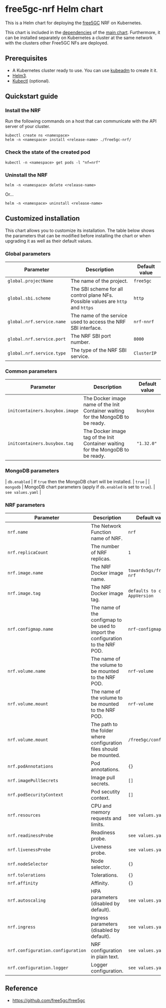 # free5gc-nrf Helm chart

This is a Helm chart for deploying the [free5GC](https://github.com/free5gc/free5gc) NRF on Kubernetes.

This chart is included in the [dependencies](/charts/free5gc/charts) of the [main chart](/charts/free5gc). Furthermore, it can be installed separately on Kubernetes a cluster at the same network with the clusters other Free5GC NFs are deployed.

## Prerequisites
 - A Kubernetes cluster ready to use. You can use [kubeadm](https://kubernetes.io/docs/setup/production-environment/tools/kubeadm/create-cluster-kubeadm/) to create it it.
 - [Helm3](https://helm.sh/docs/intro/install/).
 - [Kubectl](https://kubernetes.io/docs/tasks/tools/install-kubectl/) (optional).

## Quickstart guide

### Install the NRF
Run the following commands on a host that can communicate with the API server of your cluster.
```console
kubectl create ns <namespace>
helm -n <namespace> install <release-name> ./free5gc-nrf/
```

### Check the state of the created pod
```console
kubectl -n <namespace> get pods -l "nf=nrf"
```

### Uninstall the NRF
```console
helm -n <namespace> delete <release-name>
```
Or...
```console
helm -n <namespace> uninstall <release-name>
```

## Customized installation
This chart allows you to customize its installation. The table below shows the parameters that can be modified before installing the chart or when upgrading it as well as their default values.

### Global parameters

| Parameter | Description | Default value |
| --- | --- | --- |
| `global.projectName` | The name of the project. | `free5gc` |
| `global.sbi.scheme` | The SBI scheme for all control plane NFs. Possible values are `http` and `https` | `http` |
| `global.nrf.service.name` | The name of the service used to access the NRF SBI interface. | `nrf-nnrf` |
| `global.nrf.service.port` | The NRF SBI port number. | `8000` |
| `global.nrf.service.type` | The type of the NRF SBI service. | `ClusterIP` |

### Common parameters
| Parameter | Description | Default value |
| --- | --- | --- |
| `initcontainers.busybox.image` | The Docker image name of the Init Container waiting for the MongoDB to be ready. | `busybox` |
| `initcontainers.busybox.tag` | The Docker image tag of the Init Container waiting for the MongoDB to be ready. | `"1.32.0"` |

### MongoDB parameters
| `db.enabled` | If `true` then the MongoDB chart will be installed. | `true` |
| `mongodb` | MongoDB chart parameters (apply if `db.enabled` is set to `true`). | `see values.yaml` |

### NRF parameters

| Parameter | Description | Default value |
| --- | --- | --- |
| `nrf.name` | The Network Function name of NRF. | `nrf` |
| `nrf.replicaCount` | The number of NRF replicas. | `1` |
| `nrf.image.name` | The NRF Docker image name. | `towards5gs/free5gc-nrf` |
| `nrf.image.tag` | The NRF Docker image tag. | `defaults to chart AppVersion` |
| `nrf.configmap.name` | The name of the configmap to be used to import the configuration to the NRF POD. | `nrf-configmap` |
| `nrf.volume.name` | The name of the volume to be mounted to the NRF POD. | `nrf-volume` |
| `nrf.volume.mount` | The name of the volume to be mounted to the NRF POD. | `nrf-volume` |
| `nrf.volume.mount` | The path to the folder where configuration files should be mounted. | `/free5gc/config/`|
| `nrf.podAnnotations` | Pod annotations. | `{}`|
| `nrf.imagePullSecrets` | Image pull secrets. | `[]`|
| `nrf.podSecurityContext` | Pod secutity context. | `[]`|
| `nrf.resources` | CPU and memory requests and limits. | `see values.yaml`|
| `nrf.readinessProbe` | Readiness probe. | `see values.yaml`|
| `nrf.livenessProbe` | Liveness probe. | `see values.yaml`|
| `nrf.nodeSelector` | Node selector. | `{}`|
| `nrf.tolerations` | Tolerations. | `{}`|
| `nrf.affinity` | Affinity. | `{}`|
| `nrf.autoscaling` | HPA parameters (disabled by default). | `see values.yaml`|
| `nrf.ingress` | Ingress parameters (disabled by default). | `see values.yaml`|
| `nrf.configuration.configuration` | NRF configuration in plain text. | `see values.yaml`|
| `nrf.configuration.logger` | Logger configuration. | `see values.yaml`|


## Reference
 - https://github.com/free5gc/free5gc


